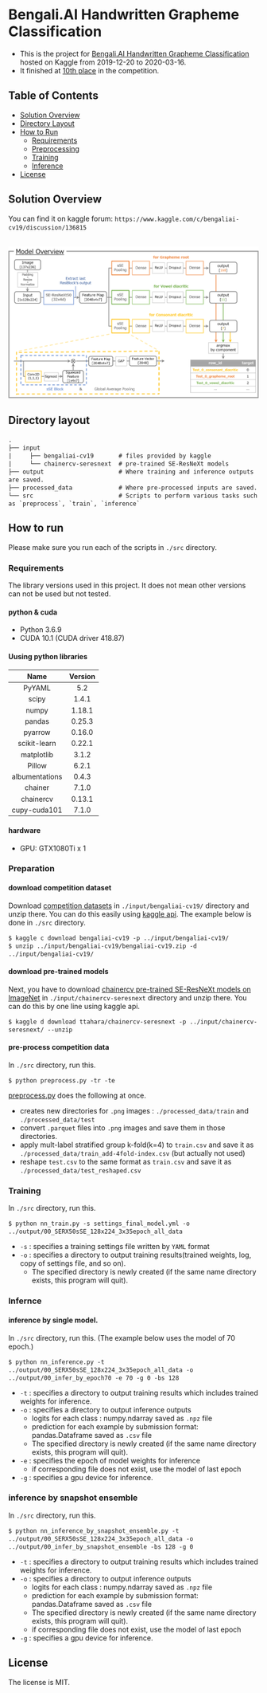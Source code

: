 # Bengali.AI Handwritten Grapheme Classification
- This is the project for [Bengali.AI Handwritten Grapheme Classification](https://www.kaggle.com/c/bengaliai-cv19) hosted on Kaggle from 2019-12-20 to 2020-03-16.
- It finished at [10th place](https://www.kaggle.com/c/bengaliai-cv19/leaderboard) in the competition.

## Table of Contents

*   [Solution Overview](#solution-overview)
*   [Directory Layout](#directory-layout)
*   [How to Run](#how-to-run)
    *   [Requirements](#requirements)
    *   [Preprocessing](#preprocessing)
    *   [Training](#training)
    *   [Inference](#inference)
*   [License](#license)

## Solution Overview

You can find it on kaggle forum: `https://www.kaggle.com/c/bengaliai-cv19/discussion/136815`  
<br>
<div align="center">
  <img src="./10th_place_model_overview_v2.png">
</div>

## Directory layout

```
.
├── input
|     ├── bengaliai-cv19       # files provided by kaggle
|     └── chainercv-seresnext  # pre-trained SE-ResNeXt models
├── output                     # Where training and inference outputs are saved.
├── processed_data             # Where pre-processed inputs are saved.
└── src                        # Scripts to perform various tasks such as `preprocess`, `train`, `inference`
```


## How to run

Please make sure you run each of the scripts in `./src` directory.

### Requirements

The library versions used in this project. It does not mean other versions can not be used but not tested.

#### python & cuda
- Python 3.6.9
- CUDA 10.1 (CUDA driver 418.87)

#### Uusing python libraries
| Name           | Version |  
|:--------------:|:-------:|
| PyYAML         | 5.2     |
| scipy          | 1.4.1   |
| numpy          | 1.18.1  |
| pandas         | 0.25.3  |
| pyarrow        | 0.16.0  |
| scikit-learn   | 0.22.1  |
| matplotlib     | 3.1.2   |
| Pillow         | 6.2.1   |
| albumentations | 0.4.3   |
| chainer        | 7.1.0   |
| chainercv      | 0.13.1  |
| cupy-cuda101   | 7.1.0   |

#### hardware
* GPU: GTX1080Ti x 1

### Preparation

#### download competition dataset

Download [competition datasets](https://www.kaggle.com/c/bengaliai-cv19/data) in `./input/bengaliai-cv19/` directory and unzip there. You can do this easily using [kaggle api](https://github.com/Kaggle/kaggle-api). The example below is done in `./src` directory.

~~~
$ kaggle c download bengaliai-cv19 -p ../input/bengaliai-cv19/
$ unzip ../input/bengaliai-cv19/bengaliai-cv19.zip -d ../input/bengaliai-cv19/
~~~

#### download pre-trained models
Next, you have to download [chainercv pre-trained SE-ResNeXt models on ImageNet](https://www.kaggle.com/ttahara/chainercv-seresnext) in `./input/chainercv-seresnext` directory and unzip there. You can do this by one line using kaggle api.

~~~
$ kaggle d download ttahara/chainercv-seresnext -p ../input/chainercv-seresnext/ --unzip
~~~

#### pre-process competition data

In `./src` directory, run this.

~~~
$ python preprocess.py -tr -te
~~~

[preprocess.py](./src/preprocess.py) does the following at once.
  
- creates new directories for `.png` images : `./processed_data/train` and `./processed_data/test`
- convert `.parquet` files into `.png` images and save them in those directories.
- apply mult-label stratified group k-fold(k=4) to `train.csv` and save it as `./processed_data/train_add-4fold-index.csv` (but actually not used)
- reshape `test.csv` to the same format as `train.csv` and save it as `./processed_data/test_reshaped.csv`


### Training

In `./src` directory, run this.

~~~
$ python nn_train.py -s settings_final_model.yml -o ../output/00_SERX50sSE_128x224_3x35epoch_all_data
~~~

- `-s` : specifies a training settings file written by `YAML` format
- `-o` : specifies a directory to output training results(trained weights, log, copy of settings file, and so on).
    - The specified directory is newly created (if the same name directory exists, this program will quit).

### Infernce 

#### inference by single model.

In `./src` directory, run this. (The example below uses the model of 70 epoch.)

~~~
$ python nn_inference.py -t ../output/00_SERX50sSE_128x224_3x35epoch_all_data -o ../output/00_infer_by_epoch70 -e 70 -g 0 -bs 128
~~~

- `-t` : specifies a directory to output training results which includes trained weights for inference.
- `-o` : specifies a directory to output inference outputs
    - logits for each class : numpy.ndarray saved as `.npz` file
    - prediction for each example by submission format: pandas.Dataframe saved as `.csv` file
    - The specified directory is newly created (if the same name directory exists, this program will quit).
- `-e` : specifies the epoch of model weights for inference
    - if corresponding file does not exist, use the model of last epoch
- `-g` : specifies a gpu device for inference.



### inference by snapshot ensemble

In `./src` directory, run this.

~~~
$ python nn_inference_by_snapshot_ensemble.py -t ../output/00_SERX50sSE_128x224_3x35epoch_all_data -o ../output/00_infer_by_snapshot_ensemble -bs 128 -g 0
~~~

- `-t` : specifies a directory to output training results which includes trained weights for inference.
- `-o` : specifies a directory to output inference outputs
    - logits for each class : numpy.ndarray saved as `.npz` file
    - prediction for each example by submission format: pandas.Dataframe saved as `.csv` file
    - The specified directory is newly created (if the same name directory exists, this program will quit).
    - if corresponding file does not exist, use the model of last epoch
- `-g` : specifies a gpu device for inference.


## License

The license is MIT.